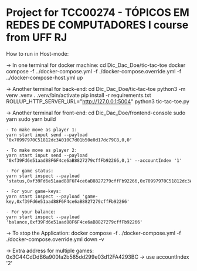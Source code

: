 # Project for TCC00274 - TÓPICOS EM REDES DE COMPUTADORES I course from UFF RJ

How to run in Host-mode:

-> In one terminal for docker machine:
    cd Dic_Dac_Doe/tic-tac-toe
    docker compose -f ../docker-compose.yml -f ./docker-compose.override.yml -f ../docker-compose-host.yml up

-> Another terminal for back-end:
    cd Dic_Dac_Doe/tic-tac-toe
    python3 -m venv .venv
    . .venv/bin/activate
    pip install -r requirements.txt
    ROLLUP_HTTP_SERVER_URL="http://127.0.0.1:5004" python3 tic-tac-toe.py

-> Another terminal for front-end:
    cd Dic_Dac_Doe/frontend-console
    sudo yarn
    sudo yarn build

    - To make move as player 1:
    yarn start input send --payload '0x70997970C51812dc3A010C7d01b50e0d17dc79C8,0,0'

    - To make move as player 2:
    yarn start input send --payload '0xf39Fd6e51aad88F6F4ce6aB8827279cffFb92266,0,1' --accountIndex '1'

    - For game status:
    yarn start inspect --payload 'status,0xf39Fd6e51aad88F6F4ce6aB8827279cffFb92266,0x70997970C51812dc3A010C7d01b50e0d17dc79C8'

    - For your game-keys:
    yarn start inspect --payload 'game-key,0xf39Fd6e51aad88F6F4ce6aB8827279cffFb92266'

    - For your balance:
    yarn start inspect --payload 'balance,0xf39Fd6e51aad88F6F4ce6aB8827279cffFb92266'

-> To stop the Application:
    docker compose -f ../docker-compose.yml -f ./docker-compose.override.yml down -v


-> Extra address for multiple games: 
    0x3C44CdDdB6a900fa2b585dd299e03d12FA4293BC -> use accountIndex '2'